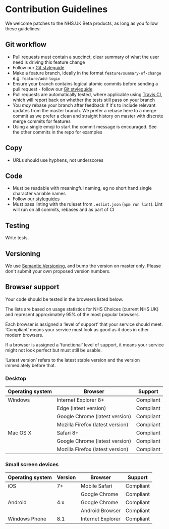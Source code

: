 # Contribution Guidelines

We welcome patches to the NHS.UK Beta products, as long as you follow these guidelines:

## Git workflow

- Pull requests must contain a succinct, clear summary of what the user need is driving this feature change
- Follow our [Git styleguide](https://github.com/nhsuk/styleguides/blob/master/git.md)
- Make a feature branch, ideally in the format `feature/summary-of-change` e.g. `feature/add-login`
- Ensure your branch contains logical atomic commits before sending a pull request - follow our [Git styleguide](https://github.com/nhsuk/styleguides/blob/master/git.md)
- Pull requests are automatically tested, where applicable using [Travis CI](https://travis-ci.org/), which will report back on whether the tests still pass on your branch
- You *may* rebase your branch after feedback if it's to include relevant updates from the master branch. We prefer a rebase here to a merge commit as we prefer a clean and straight history on master with discrete merge commits for features
- Using a single emoji to start the commit message is encouraged. See the other commits in the repo for examples

## Copy

- URLs should use hyphens, not underscores

## Code

- Must be readable with meaningful naming, eg no short hand single character variable names
- Follow our [styleguides](https://github.com/nhsuk/styleguides)
- Must pass linting with the ruleset from `.eslint.json` (`npm run lint`). Lint will run on all commits, rebases and as part of CI 

## Testing

Write tests.

## Versioning

We use [Semantic Versioning](http://semver.org/), and bump the version
on master only. Please don't submit your own proposed version numbers.

## Browser support

Your code should be tested in the browsers listed below.

The lists are based on usage statistics for NHS Choices (current NHS.UK) and
represent approximately 95% of the most popular browsers.

Each browser is assigned a ‘level of support’ that your service should meet.
‘Compliant’ means your service must look as good as it does in other modern
browsers.

If a browser is assigned a ‘functional’ level of support, it means your service
might not look perfect but must still be usable.

‘Latest version’ refers to the latest stable version and the version immediately
before that.

### Desktop

| Operating system | Browser | Support |
| ---------------- | ------- | ------- |
| Windows | Internet Explorer 8+ | Compliant |
| | Edge (latest version) | Compliant |
| | Google Chrome (latest version) | Compliant |
| | Mozilla Firefox (latest version) | Compliant |
| Mac OS X | Safari 8+ | Compliant |
| | Google Chrome (latest version) | Compliant |
| | Mozilla Firefox (latest version) | Compliant |

### Small screen devices

| Operating system | Version | Browser | Support |
| ---------------- | ------- | ------- | ------- |
| iOS | 7+ | Mobile Safari | Compliant |
| | | Google Chrome | Compliant |
| Android | 4.x | Google Chrome | Compliant |
| | | Android Browser | Compliant |
| Windows Phone | 8.1 | Internet Explorer | Compliant |
